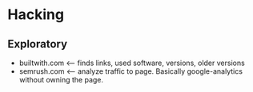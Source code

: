 # Hacking

## Exploratory

- builtwith.com <-- finds links, used software, versions, older versions
- semrush.com <-- analyze traffic to page. Basically google-analytics without owning the page.